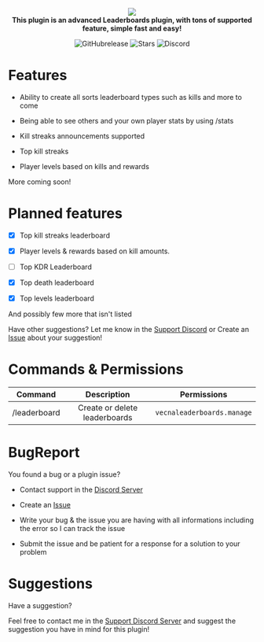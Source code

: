 <p align="center">
    <a href="https://github.com/Vecnavium/VecnaLeaderboards"><img src="https://github.com/Vecnavium/VecnaLeaderboards/blob/master/icon.png"></img></a><br>
    <b>This plugin is an advanced Leaderboards plugin, with tons of supported feature, simple fast and easy!</b>
</p>

<p align="center">
    <img alt="GitHubrelease" src="https://img.shields.io/github/v/release/Vecnavium/VecnaLeaderboards?label=release&sort=semver">
      <img alt="Stars" src= "https://img.shields.io/github/stars/Vecnavium/VecnaLeaderboards?style=for-the-badge">
    <img href="https://discord.gg/6M9tGyWPjr"><img src="https://img.shields.io/discord/837701868649709568?label=discord&color=7289DA&logo=discord" alt="Discord" /></a>
</p>


# Features 


- Ability to create all sorts leaderboard types such as kills and more to come

- Being able to see others and your own player stats by using /stats

- Kill streaks announcements supported

- Top kill streaks 

- Player levels based on kills and rewards

More coming soon!


# Planned features

- [X] Top kill streaks leaderboard

- [X] Player levels & rewards based on kill amounts.

- [ ] Top KDR Leaderboard 

- [X] Top death leaderboard 

- [X] Top levels leaderboard


And possibly few more that isn't listed

Have other suggestions? Let me know in the [Support Discord](https://discord.gg/jWFB56RqUN) or Create an [Issue](https://github.com/Vecnavium/VecnaLeaderboards/issues/new) about your suggestion!

# Commands & Permissions 

|Command|Description|Permissions|
|:--:|:--:|:--:|
|/leaderboard|Create or delete leaderboards|`vecnaleaderboards.manage`

# BugReport

You found a bug or a plugin issue?

- Contact support in the [Discord Server](https://discord.gg/jWFB56RqUN)

- Create an [Issue](https://github.com/Vecnavium/VecnaLeaderboards/issues/new)

- Write your bug & the issue you are having with all informations including the error so I can track the issue

- Submit the issue and be patient for a response for a solution to your problem

# Suggestions

Have a suggestion?

Feel free to contact me in the [Support Discord Server](https://discord.gg/jWFB56RqUN) and suggest the suggestion you have in mind for this plugin!
